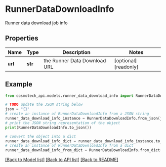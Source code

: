 # RunnerDataDownloadInfo

Runner data download job info

## Properties

Name | Type | Description | Notes
------------ | ------------- | ------------- | -------------
**url** | **str** | the Runner Data Download URL | [optional] [readonly] 

## Example

```python
from cosmotech_api.models.runner_data_download_info import RunnerDataDownloadInfo

# TODO update the JSON string below
json = "{}"
# create an instance of RunnerDataDownloadInfo from a JSON string
runner_data_download_info_instance = RunnerDataDownloadInfo.from_json(json)
# print the JSON string representation of the object
print(RunnerDataDownloadInfo.to_json())

# convert the object into a dict
runner_data_download_info_dict = runner_data_download_info_instance.to_dict()
# create an instance of RunnerDataDownloadInfo from a dict
runner_data_download_info_from_dict = RunnerDataDownloadInfo.from_dict(runner_data_download_info_dict)
```
[[Back to Model list]](../README.md#documentation-for-models) [[Back to API list]](../README.md#documentation-for-api-endpoints) [[Back to README]](../README.md)


